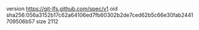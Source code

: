 version https://git-lfs.github.com/spec/v1
oid sha256:056a3152b17c62a64106ed7fb60302b2de7ced62b5c66e30fab2441709506b57
size 2112
